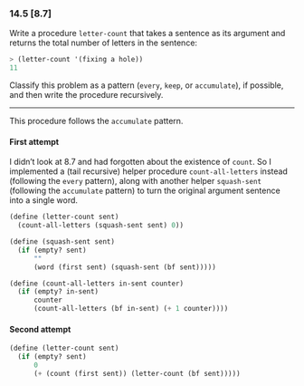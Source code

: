 ### 14.5 [8.7]

Write a procedure `letter-count` that takes a sentence as its argument and returns the total number of letters in the sentence:

~~~ scheme
> (letter-count '(fixing a hole))
11
~~~

Classify this problem as a pattern (`every`, `keep`, or `accumulate`), if possible, and then write the procedure recursively.

***

This procedure follows the `accumulate` pattern.

#### First attempt

I didn’t look at 8.7 and had forgotten about the existence of `count`. So I implemented a (tail recursive) helper procedure `count-all-letters` instead (following the `every` pattern), along with another helper `squash-sent` (following the `accumulate` pattern) to turn the original argument sentence into a single word.

~~~ scheme
(define (letter-count sent)
  (count-all-letters (squash-sent sent) 0))

(define (squash-sent sent)
  (if (empty? sent)
      ""
      (word (first sent) (squash-sent (bf sent)))))

(define (count-all-letters in-sent counter)
  (if (empty? in-sent)
      counter
      (count-all-letters (bf in-sent) (+ 1 counter))))
~~~

#### Second attempt

~~~ scheme
(define (letter-count sent)
  (if (empty? sent)
      0
      (+ (count (first sent)) (letter-count (bf sent)))))
~~~